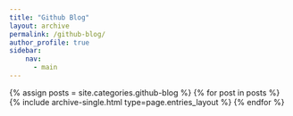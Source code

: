 ```yaml
---
title: "Github Blog"
layout: archive
permalink: /github-blog/
author_profile: true
sidebar:
    nav:
      - main
---
```


{% assign posts = site.categories.github-blog %}
{% for post in posts %} 
  {% include archive-single.html type=page.entries_layout %} 
{% endfor %}
